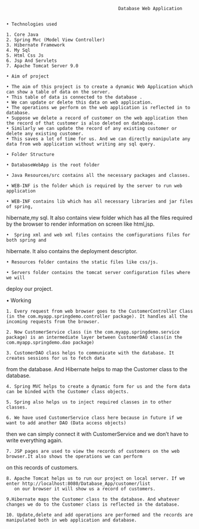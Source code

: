                                               Database Web Application


    • Technologies used

    1. Core Java
    2. Spring Mvc (Model View Controller)
    3. Hibernate Framework
    4. My Sql
    5. Html Css Js
    6. Jsp And Servlets
    7. Apache Tomcat Server 9.0

    • Aim of project

    • The aim of this project is to create a dynamic Web Application which can show a table of data on the server.
    • This table of data is connected to the database .
    • We can update or delete this data on web application.
    • The operations we perform on the web application is reflected in to database.
    • Suppose we delete a record of customer on the web application then the record of that customer is also deleted on database.
    • Similarly we can update the record of any existing customer or delete any existing customer.
    • This saves a lot of time for us. And we can directly manipulate any data from web application without writing any sql query.

    • Folder Structure
         
    • DatabaseWebApp is the root folder

    • Java Resources/src contains all the necessary packages and classes.

    • WEB-INF is the folder which is required by the server to run web application

    • WEB-INF contains lib which has all necessary libraries and jar files of spring,
hibernate,my sql. It also contains view folder which has all the files required by the browser to render information on screen like html,jsp.

    •  Spring xml and web xml files contains the comfigurations files for both spring and 
hibernate. It also contains the deployment descriptor.

    • Resources folder contains the static files like css/js.

    • Servers folder contains the tomcat server configuration files where we will 
deploy our project.


• Working

    1. Every request from web browser goes to the CustomerController Class (in the com.myapp.springdemo.controller package). It handles all the incoming requests from the browser.
       
    2. Now CustomerService class (in the com.myapp.springdemo.service package) is an intermediate layer between CustomerDAO class(in the com.myapp.springdemo.dao package)
       
    3. CustomerDAO class helps to communicate with the database. It creates sessions for us to fetch data 
from the database. And Hibernate helps to map the Customer class to the database.

    4. Spring MVC helps to create a dynamic form for us and the form data can be binded with the Customer class objects.

    5. Spring also helps us to inject required classes in to other classes.
       
    6. We have used CustomerService class here because in future if we want to add another DAO (Data access objects) 
then we can simply connect it with CustomerService and we don’t have to write everything again. 

    7. JSP pages are used to view the records of customers on the web browser.It also shows the operations we can perform 
on this records of customers.
       

    8. Apache Tomcat helps us to run our project on local server. If we enter http://localhost:8080/Database_App/customer/list
       on our browser it will show us a record of customers.
     
    9.Hibernate maps the Customer class to the database. And whatever changes we do to the Customer class is reflected in the database.
    
    10. Update,delete and add operations are performed and the records are manipulated both in web application and database.


    
